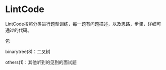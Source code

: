 # LintCode
LintCode按照分类进行题型训练，每一题有问题描述，以及思路，步骤，详细可通过的代码。

包

binarytree(8)：二叉树

others(1)：其他听到的见到的面试题
